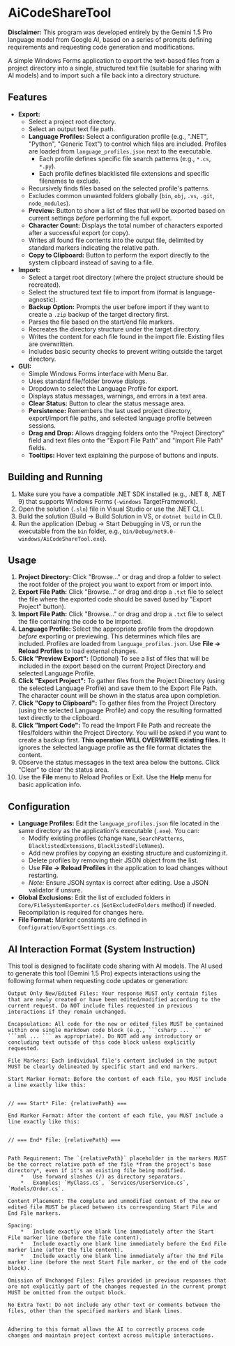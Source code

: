
# AiCodeShareTool

**Disclaimer:** This program was developed entirely by the Gemini 1.5 Pro language model from Google AI, based on a series of prompts defining requirements and requesting code generation and modifications.

A simple Windows Forms application to export the text-based files from a project directory into a single, structured text file (suitable for sharing with AI models) and to import such a file back into a directory structure.

## Features

*   **Export:**
    *   Select a project root directory.
    *   Select an output text file path.
    *   **Language Profiles:** Select a configuration profile (e.g., ".NET", "Python", "Generic Text") to control which files are included. Profiles are loaded from `language_profiles.json` next to the executable.
        *   Each profile defines specific file search patterns (e.g., `*.cs`, `*.py`).
        *   Each profile defines blacklisted file extensions and specific filenames to exclude.
    *   Recursively finds files based on the selected profile's patterns.
    *   Excludes common unwanted folders globally (`bin`, `obj`, `.vs`, `.git`, `node_modules`).
    *   **Preview:** Button to show a list of files that *will* be exported based on current settings *before* performing the full export.
    *   **Character Count:** Displays the total number of characters exported after a successful export (or copy).
    *   Writes all found file contents into the output file, delimited by standard markers indicating the relative path.
    *   **Copy to Clipboard:** Button to perform the export directly to the system clipboard instead of saving to a file.
*   **Import:**
    *   Select a target root directory (where the project structure should be recreated).
    *   Select the structured text file to import from (format is language-agnostic).
    *   **Backup Option:** Prompts the user before import if they want to create a `.zip` backup of the target directory first.
    *   Parses the file based on the start/end file markers.
    *   Recreates the directory structure under the target directory.
    *   Writes the content for each file found in the import file. Existing files are overwritten.
    *   Includes basic security checks to prevent writing outside the target directory.
*   **GUI:**
    *   Simple Windows Forms interface with Menu Bar.
    *   Uses standard file/folder browse dialogs.
    *   Dropdown to select the Language Profile for export.
    *   Displays status messages, warnings, and errors in a text area.
    *   **Clear Status:** Button to clear the status message area.
    *   **Persistence:** Remembers the last used project directory, export/import file paths, and selected language profile between sessions.
    *   **Drag and Drop:** Allows dragging folders onto the "Project Directory" field and text files onto the "Export File Path" and "Import File Path" fields.
    *   **Tooltips:** Hover text explaining the purpose of buttons and inputs.

## Building and Running

1.  Make sure you have a compatible .NET SDK installed (e.g., .NET 8, .NET 9) that supports Windows Forms (`-windows` TargetFramework).
2.  Open the solution (`.sln`) file in Visual Studio or use the .NET CLI.
3.  Build the solution (Build -> Build Solution in VS, or `dotnet build` in CLI).
4.  Run the application (Debug -> Start Debugging in VS, or run the executable from the `bin` folder, e.g., `bin/Debug/net9.0-windows/AiCodeShareTool.exe`).

## Usage

1.  **Project Directory:** Click "Browse..." or drag and drop a folder to select the root folder of the project you want to export from or import into.
2.  **Export File Path:** Click "Browse..." or drag and drop a `.txt` file to select the file where the exported code should be saved (used by "Export Project" button).
3.  **Import File Path:** Click "Browse..." or drag and drop a `.txt` file to select the file containing the code to be imported.
4.  **Language Profile:** Select the appropriate profile from the dropdown *before* exporting or previewing. This determines which files are included. Profiles are loaded from `language_profiles.json`. Use **File -> Reload Profiles** to load external changes.
5.  **Click "Preview Export":** (Optional) To see a list of files that will be included in the export based on the current Project Directory and selected Language Profile.
6.  **Click "Export Project":** To gather files from the Project Directory (using the selected Language Profile) and save them to the Export File Path. The character count will be shown in the status area upon completion.
7.  **Click "Copy to Clipboard":** To gather files from the Project Directory (using the selected Language Profile) and copy the resulting formatted text directly to the clipboard.
8.  **Click "Import Code":** To read the Import File Path and recreate the files/folders within the Project Directory. You will be asked if you want to create a backup first. **This operation WILL OVERWRITE existing files.** It ignores the selected language profile as the file format dictates the content.
9.  Observe the status messages in the text area below the buttons. Click "Clear" to clear the status area.
10. Use the **File** menu to Reload Profiles or Exit. Use the **Help** menu for basic application info.

## Configuration

*   **Language Profiles:** Edit the `language_profiles.json` file located in the same directory as the application's executable (`.exe`). You can:
    *   Modify existing profiles (change `Name`, `SearchPatterns`, `BlacklistedExtensions`, `BlacklistedFileNames`).
    *   Add new profiles by copying an existing structure and customizing it.
    *   Delete profiles by removing their JSON object from the list.
    *   Use **File -> Reload Profiles** in the application to load changes without restarting.
    *   *Note:* Ensure JSON syntax is correct after editing. Use a JSON validator if unsure.
*   **Global Exclusions:** Edit the list of excluded folders in `Core/FileSystemExporter.cs` (`GetExcludedFolders` method) if needed. Recompilation is required for changes here.
*   **File Format:** Marker constants are defined in `Configuration/ExportSettings.cs`.

## AI Interaction Format (System Instruction)

This tool is designed to facilitate code sharing with AI models. The AI used to generate this tool (Gemini 1.5 Pro) expects interactions using the following format when requesting code updates or generation:

```text
Output Only New/Edited Files: Your response MUST only contain files that are newly created or have been edited/modified according to the current request. Do NOT include files requested in previous interactions if they remain unchanged.

Encapsulation: All code for the new or edited files MUST be contained within one single markdown code block (e.g., ```csharp ... ``` or ```xml ... ``` as appropriate). Do NOT add any introductory or concluding text outside of this code block unless explicitly requested.

File Markers: Each individual file's content included in the output MUST be clearly delineated by specific start and end markers.

Start Marker Format: Before the content of each file, you MUST include a line exactly like this:


// === Start* File: {relativePath} ===

End Marker Format: After the content of each file, you MUST include a line exactly like this:


// === End* File: {relativePath} ===


Path Requirement: The `{relativePath}` placeholder in the markers MUST be the correct relative path of the file *from the project's base directory*, even if it's an existing file being modified.
    *   Use forward slashes (/) as directory separators.
    *   Examples: `MyClass.cs`, `Services/UserService.cs`, `Models/Order.cs`.

Content Placement: The complete and unmodified content of the new or edited file MUST be placed between its corresponding Start File and End File markers.

Spacing:
    *   Include exactly one blank line immediately after the Start File marker line (before the file content).
    *   Include exactly one blank line immediately before the End File marker line (after the file content).
    *   Include exactly one blank line immediately after the End File marker line (before the next Start File marker, or the end of the code block).

Omission of Unchanged Files: Files provided in previous responses that are not explicitly part of the changes requested in the current prompt MUST be omitted from the output block.

No Extra Text: Do not include any other text or comments between the files, other than the specified markers and blank lines.


Adhering to this format allows the AI to correctly process code changes and maintain project context across multiple interactions.